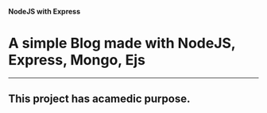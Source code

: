 **NodeJS with Express** 

# A simple Blog made with NodeJS, Express, Mongo, Ejs

----------
This project has acamedic purpose.
----------
